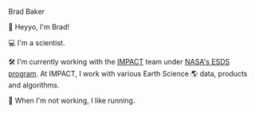 Brad Baker

👋  Heyyo, I'm Brad!

💻  I'm a scientist.

🛠️  I'm currently working with the [IMPACT](https://impact.earthdata.nasa.gov/) team under [NASA's ESDS program](https://earthdata.nasa.gov/esds).
At IMPACT, I work with various Earth Science 🌎 data, products and algorithms.

🎨  When I'm not working, I like running.

